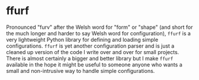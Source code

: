 # ffurf

Pronounced "furv" after the Welsh word for "form" or "shape" (and short for the much longer and harder to say Welsh word for configuration), `ffurf` is a very lightweight Python library for defining and loading simple configurations.
`ffurf` is yet another configuration parser and is just a cleaned up version of the code I write over and over for small projects. There is almost certainly a bigger and better library but I make `ffurf` available in the hope it might be useful to someone anyone who wants a small and non-intrusive way to handle simple configurations.
